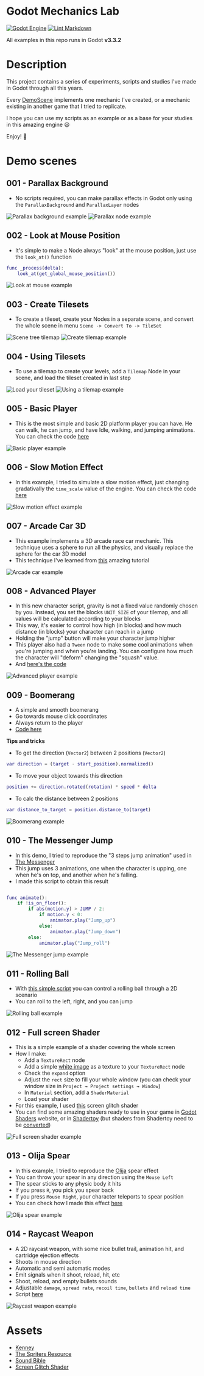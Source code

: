 # Godot Mechanics Lab

[![Godot Engine](https://img.shields.io/badge/GODOT-%23FFFFFF.svg?style=flat&logo=godot-engine)](https://godotengine.org/)
[![Lint Markdown](https://github.com/renanstn/godot-lab/actions/workflows/markdown-lint.yaml/badge.svg)](https://github.com/renanstn/godot-lab/actions/workflows/markdown-lint.yaml)

All examples in this repo runs in Godot **v3.3.2**

# Description

This project contains a series of experiments, scripts and studies I've made in
Godot through all this years.

Every [DemoScene](https://github.com/renanstn/godot-mechanics/tree/master/Mechanics%20Lab/DemoScenes)
implements one mechanic I've created, or a mechanic existing in another game
that I tried to replicate.

I hope you can use my scripts as an example or as a base for your studies in
this amazing engine 😃

Enjoy! 👾

# Demo scenes

## 001 - Parallax Background

- No scripts required, you can make parallax effects in Godot only using the
`ParallaxBackground` and `ParallaxLayer` nodes

![Parallax background example](Images/ParallaxBackground.gif)
![Parallax node example](Images/Parallax.png)

## 002 - Look at Mouse Position

- It's simple to make a Node always "look" at the mouse position, just use the
`look_at()` function

```gd
func _process(delta):
    look_at(get_global_mouse_position())
```

![Look at mouse example](Images/LookAtMouse.gif)

## 003 - Create Tilesets

- To create a tileset, create your Nodes in a separate scene, and convert the
whole scene in menu `Scene -> Convert To -> TileSet`

![Scene tree tilemap](Images/SetupTileset.png)
![Create tilemap example](Images/CreateTileset.gif)

## 004 - Using Tilesets

- To use a tilemap to create your levels, add a `Tilemap` Node in your scene,
and load the tileset created in last step

![Load your tileset](Images/LoadTileset.png)
![Using a tilemap example](Images/UsingTileset.gif)

## 005 - Basic Player

- This is the most simple and basic 2D platform player you can have. He can
walk, he can jump, and have Idle, walking, and jumping animations. You can
check the code [here](https://github.com/renanstn/godot-mechanics/blob/master/Mechanics%20Lab/Scripts/SimplePlayer.gd)

![Basic player example](Images/BasicPlayer.gif)

## 006 - Slow Motion Effect

- In this example, I tried to simulate a slow motion effect, just changing
gradativally the `time_scale` value of the engine. You can check the code
[here](https://github.com/renanstn/godot-mechanics/blob/master/Mechanics%20Lab/Scripts/SlowMotionEffect.gd)

![Slow motion effect example](Images/SlowMotionEffect.gif)

## 007 - Arcade Car 3D

- This example implements a 3D arcade race car mechanic. This technique uses a
sphere to run all the physics, and visually replace the sphere for the car 3D
model
- This technique I've learned from [this](https://kidscancode.org/godot_recipes/3d/3d_sphere_car/)
amazing tutorial

![Arcade car example](Images/CarSphere.gif)

## 008 - Advanced Player

- In this new character script, gravity is not a fixed value randomly chosen by
you. Instead, you set the blocks `UNIT_SIZE` of your tilemap, and all values
will be calculated according to your blocks
- This way, it's easier to control how high (in blocks) and how much distance
(in blocks) your character can reach in a jump
- Holding the "jump" button will make your character jump higher
- This player also had a `Tween` node to make some cool animations when you're
jumping and when you're landing. You can configure how much the character will
"deform" changing the "squash" value.
- And [here's the code](https://github.com/renanstn/godot-mechanics/blob/master/Mechanics%20Lab/Scripts/AdvancedPlayer.gd)

![Advanced player example](Images/AdvancedPlayer.gif)

## 009 - Boomerang

- A simple and smooth boomerang
- Go towards mouse click coordinates
- Always return to the player
- [Code here](https://github.com/renanstn/godot-mechanics/blob/master/Mechanics%20Lab/Scripts/Boomerang.gd)

**Tips and tricks**

- To get the direction (`Vector2`) between 2 positions (`Vector2`)

```gd
var direction = (target - start_position).normalized()
```

- To move your object towards this direction

```gd
position += direction.rotated(rotation) * speed * delta
```

- To calc the distance between 2 positions

```gd
var distance_to_target = position.distance_to(target)
```

![Boomerang example](Images/Boomerang.gif)

## 010 - The Messenger Jump

- In this demo, I tried to reproduce the "3 steps jump animation" used in
[The Messenger](https://themessengergame.com/)
- This jump uses 3 animations, one when the character is upping, one when he's
on top, and another when he's falling.
- I made this script to obtain this result

```gd

func animate():
    if !is_on_floor():
        if abs(motion.y) > JUMP / 2:
            if motion.y < 0:
                animator.play("Jump_up")
            else:
                animator.play("Jump_down")
        else:
            animator.play("Jump_roll")
```

![The Messenger jump example](Images/TheMessenger.gif)

## 011 - Rolling Ball

- With
[this simple script](https://github.com/renanstn/godot-mechanics/blob/master/Mechanics%20Lab/Scripts/RollingBall.gd) you can control a rolling ball through a 2D scenario
- You can roll to the left, right, and you can jump

![Rolling ball example](Images/RollingBall.gif)

## 012 - Full screen Shader

- This is a simple example of a shader covering the whole screen
- How I make:
  - Add a `TextureRect` node
  - Add a simple
  [white image](https://github.com/renanstn/godot-mechanics/blob/master/Mechanics%20Lab/Sprites/white.png)
  as a texture to your `TextureRect` node
  - Check the `expand` option
  - Adjust the `rect` size to fill your whole window (you can check your window
  size in `Project → Project settings → Window`)
  - In `Material` section, add a `ShaderMaterial`
  - Load your shader
- For this example, I used [this](https://github.com/renanstn/godot-mechanics/blob/master/Mechanics%20Lab/Shaders/ScreenGlitch.shader) screen glitch shader
- You can find some amazing shaders ready to use in your game in [Godot Shaders](https://godotshaders.com/)
website, or in [Shadertoy](https://www.shadertoy.com/)  (but shaders from
Shadertoy need to be [converted](https://docs.godotengine.org/en/stable/tutorials/shading/migrating_to_godot_shader_language.html?highlight=shadertoy#shadertoy))

![Full screen shader example](Images/FullScreenShader.gif)

## 013 - Olija Spear

- In this example, I tried to reproduce the [Olija](https://olija.com/) spear
effect
- You can throw your spear in any direction using the `Mouse Left`
- The spear sticks to any physic body it hits
- If you press `R`, you pick you spear back
- If you press `Mouse Right`, your character teleports to spear position
- You can check how I made this effect [here](https://github.com/renanstn/godot-mechanics/blob/master/Mechanics%20Lab/Scripts/SpearLauncher.gd)

![Olija spear example](Images/OlijaSpear.gif)

## 014 - Raycast Weapon

- A 2D raycast weapon, with some nice bullet trail, animation hit, and
cartridge ejection effects
- Shoots in mouse direction
- Automatic and semi automatic modes
- Emit signals when it shoot, reload, hit, etc
- Shoot, reload, and empty bullets sounds
- Adjustable `damage`, `spread rate`, `recoil time`, `bullets` and `reload time`
- Script [here](https://github.com/renanstn/godot-mechanics/blob/master/Mechanics%20Lab/Scripts/RaycastWeapon.gd)

![Raycast weapon example](Images/RaycastWeapon.gif)

# Assets

- [Kenney](https://www.kenney.nl/assets/simplified-platformer-pack)
- [The Spriters Resource](https://www.spriters-resource.com/)
- [Sound Bible](http://soundbible.com/)
- [Screen Glitch Shader](https://github.com/ashima/webgl-noise)
